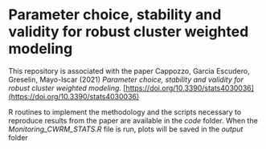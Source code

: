 # Parameter choice, stability and validity for robust cluster weighted modeling
This repository is associated with the paper Cappozzo, Garcìa Escudero, Greselin, Mayo-Iscar (2021) *Parameter choice, stability and validity for robust cluster weighted modeling.* [https://doi.org/10.3390/stats4030036](https://doi.org/10.3390/stats4030036)

R routines to implement the methodology and the scripts necessary to reproduce results from the paper are available in the *code* folder. When the *Monitoring_CWRM_STATS.R* file is run, plots will be saved in the *output* folder
